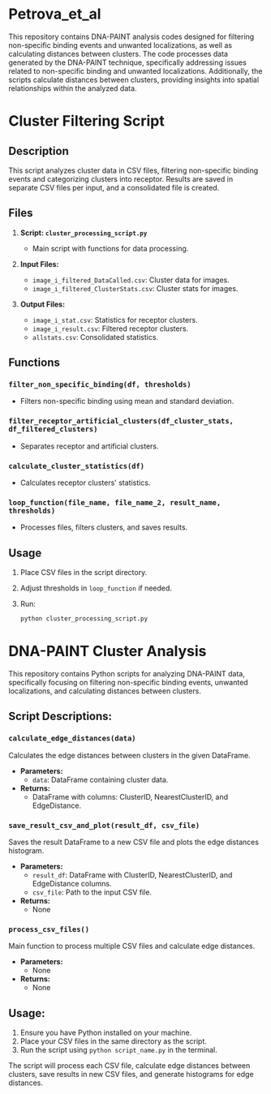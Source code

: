 # Petrova_et_al

This repository contains DNA-PAINT analysis codes designed for filtering non-specific binding events and unwanted localizations, as well as calculating distances between clusters. The code processes data generated by the DNA-PAINT technique, specifically addressing issues related to non-specific binding and unwanted localizations. Additionally, the scripts calculate distances between clusters, providing insights into spatial relationships within the analyzed data.

# Cluster Filtering Script 

## Description
This script analyzes cluster data in CSV files, filtering non-specific binding events and categorizing clusters into receptor. Results are saved in separate CSV files per input, and a consolidated file is created.

## Files
1. **Script: `cluster_processing_script.py`**
   - Main script with functions for data processing.

2. **Input Files:**
   - `image_i_filtered_DataCalled.csv`: Cluster data for images.
   - `image_i_filtered_ClusterStats.csv`: Cluster stats for images.

3. **Output Files:**
   - `image_i_stat.csv`: Statistics for receptor clusters.
   - `image_i_result.csv`: Filtered receptor clusters.
   - `allstats.csv`: Consolidated statistics.

## Functions

### `filter_non_specific_binding(df, thresholds)`
- Filters non-specific binding using mean and standard deviation.

### `filter_receptor_artificial_clusters(df_cluster_stats, df_filtered_clusters)`
- Separates receptor and artificial clusters.

### `calculate_cluster_statistics(df)`
- Calculates receptor clusters' statistics.

### `loop_function(file_name, file_name_2, result_name, thresholds)`
- Processes files, filters clusters, and saves results.

## Usage
1. Place CSV files in the script directory.

2. Adjust thresholds in `loop_function` if needed.

3. Run:
   ```bash
   python cluster_processing_script.py

# DNA-PAINT Cluster Analysis

This repository contains Python scripts for analyzing DNA-PAINT data, specifically focusing on filtering non-specific binding events, unwanted localizations, and calculating distances between clusters.

## Script Descriptions:

### `calculate_edge_distances(data)`

Calculates the edge distances between clusters in the given DataFrame.

- **Parameters:**
  - `data`: DataFrame containing cluster data.
- **Returns:**
  - DataFrame with columns: ClusterID, NearestClusterID, and EdgeDistance.

### `save_result_csv_and_plot(result_df, csv_file)`

Saves the result DataFrame to a new CSV file and plots the edge distances histogram.

- **Parameters:**
  - `result_df`: DataFrame with ClusterID, NearestClusterID, and EdgeDistance columns.
  - `csv_file`: Path to the input CSV file.
- **Returns:**
  - None

### `process_csv_files()`

Main function to process multiple CSV files and calculate edge distances.

- **Parameters:**
  - None
- **Returns:**
  - None

## Usage:

1. Ensure you have Python installed on your machine.
2. Place your CSV files in the same directory as the script.
3. Run the script using `python script_name.py` in the terminal.

The script will process each CSV file, calculate edge distances between clusters, save results in new CSV files, and generate histograms for edge distances.

